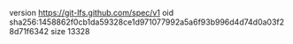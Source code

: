 version https://git-lfs.github.com/spec/v1
oid sha256:1458862f0cb1da59328ce1d971077992a5a6f93b996d4d74d0a03f28d71f6342
size 13328
